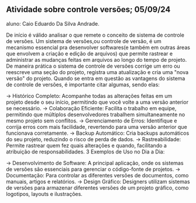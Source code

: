 ## Atividade sobre controle versões; 05/09/24

aluno: Caio Eduardo Da Silva Andrade.

De início é válido analisar o que remete o conceito de sistema de controle de versões. Um sistema de versões,ou controle de versão, é um mecanismo essencial pra desenvolver softwares(e também em outras áreas que envolvem a criação e edição de arquivos) que permite rastrear e administrar as mudanças feitas em arquivos ao longo do tempo de projeto. De maneira prática o sistema de controle de versões corrige um erro ou reescreve uma seção do projeto, registra uma atualização e cria uma "nova versão" do projeto.
Quando se entra em questão as vantagens do sistema de controle de versões, é importante citar algumas, sendo elas:

-> Histórico Completo: Acompanhe todas as alterações feitas em um projeto desde o seu início, permitindo que você volte a uma versão anterior se necessário.
-> Colaboração Eficiente: Facilita o trabalho em equipe, permitindo que múltiplos desenvolvedores trabalhem simultaneamente no mesmo projeto sem conflitos.
-> Gerenciamento de Erros: Identifique e corrija erros com mais facilidade, revertendo para uma versão anterior que funcionava corretamente.
-> Backup Automático: Cria backups automáticos do seu projeto, reduzindo o risco de perda de dados.
-> Rastreabilidade: Permite rastrear quem fez quais alterações e quando, facilitando a atribuição de responsabilidades.
3 Exemplos de Uso no Dia a Dia:

-> Desenvolvimento de Software: A principal aplicação, onde os sistemas de versões são essenciais para gerenciar o código-fonte de projetos.
-> Documentação: Para controlar as diferentes versões de documentos, como manuais, artigos e relatórios.
-> Design Gráfico: Designers utilizam sistemas de versões para armazenar diferentes versões de um projeto gráfico, como logotipos, layouts e ilustrações.
